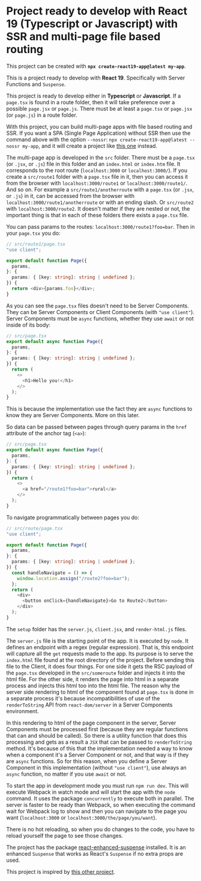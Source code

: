 # Project ready to develop with React 19 (Typescript or Javascript) with SSR and multi-page file based routing

This project can be created with **`npx create-react19-app@latest my-app`**.

This is a project ready to develop with **React 19**. Specifically with Server Functions and `Suspense`.

This project is ready to develop either in **Typescript** or **Javascript**. If a `page.tsx` is found in a route folder, then it will take preference over a possible `page.jsx` or `page.js`. There must be at least a `page.tsx` or `page.jsx` (or `page.js`) in a route folder.

With this project, you can build multi-page apps with file based routing and SSR. If you want a SPA (Single Page Application) without SSR then use the command above with the option `--nossr`: `npx create-react19-app@latest --nossr my-app`, and it will create a project like [this one](https://github.com/roggc/react19) instead.

The multi-page app is developed in the `src` folder. There must be a `page.tsx` (or `.jsx`, or `.js`) file in this folder and an `index.html` or `index.htm` file. It corresponds to the root route (`localhost:3000` or `localhost:3000/`). If you create a `src/route1` folder with a `page.tsx` file in it, then you can access it from the browser with `localhost:3000/route1` or `localhost:3000/route1/`. And so on. For example a `src/route1/anotherroute` with a `page.tsx` (or `.jsx`, or `.js`) in it, can be accessed from the browser with `localhost:3000/route1/anotherroute` or with an ending slash. Or `src/route2` with `localhost:3000/route2`. It doesn't matter if they are nested or not, the important thing is that in each of these folders there exists a `page.tsx` file.

You can pass params to the routes: `localhost:3000/route1?foo=bar`. Then in your `page.tsx` you do:

```typescript
// src/route1/page.tsx
"use client";

export default function Page({
  params,
}: {
  params: { [key: string]: string | undefined };
}) {
  return <div>{params.foo}</div>;
}
```

As you can see the `page.tsx` files doesn't need to be Server Components. They can be Server Components or Client Components (with `"use client"`). Server Components must be `async` functions, whether they use `await` or not inside of its body:

```typescript
// src/page.tsx
export default async function Page({
  params,
}: {
  params: { [key: string]: string | undefined };
}) {
  return (
    <>
      <h1>Hello you!</h1>
    </>
  );
}
```

This is because the implementation use the fact they are `async` functions to know they are Server Components. More on this later.

So data can be passed between pages through query params in the `href` attribute of the anchor tag (`<a>`):

```typescript
// src/page.tsx
export default async function Page({
  params,
}: {
  params: { [key: string]: string | undefined };
}) {
  return (
    <>
      <a href="/route1?foo=bar">rural</a>
    </>
  );
}
```

To navigate programmatically between pages you do:

```typescript
// src/route/page.tsx
"use client";

export default function Page({
  params,
}: {
  params: { [key: string]: string | undefined };
}) {
  const handleNavigate = () => {
    window.location.assign("/route2?foo=bar");
  };
  return (
    <div>
      <button onClick={handleNavigate}>Go to Route2</button>
    </div>
  );
}
```

The `setup` folder has the `server.js`, `client.jsx`, and `render-html.js` files.

The `server.js` file is the starting point of the app. It is executed by `node`. It defines an endpoint with a regex (regular expression). That is, this endpoint will capture all the `get` requests made to the app. Its purpose is to serve the `index.html` file found at the root directory of the project. Before sending this file to the Client, it does four things. For one side it gets the RSC payload of the `page.tsx` developed in the `src/someroute` folder and injects it into the html file. For the other side, it renders the page into html in a separate process and injects this html too into the html file. The reason why the server side rendering to html of the component found at `page.tsx` is done in a separate process it's because incompatibilities of use of the `renderToString` API from `react-dom/server` in a Server Components environment.

In this rendering to html of the page component in the server, Server Components must be processed first (because they are regular functions that can and should be called). So there is a utility function that does this processing and gets as a result a `JSX` that can be passed to `renderToString` method. It's because of this that the implementation needed a way to know when a component it's a Server Component or not, and that way is if they are `async` functions. So for this reason, when you define a Server Component in this implementation (without `"use client"`), use always an `async` function, no matter if you use `await` or not.

To start the app in development mode you must run `npm run dev`. This will execute Webpack in watch mode and will start the app with the `node` command. It uses the package `concurrently` to execute both in parallel. The server is faster to be ready than Webpack, so when executing the command wait for Webpack log to show and then you can navigate to the page you want (`localhost:3000` or `localhost:3000/the/page/you/want`).

There is no hot reloading, so when you do changes to the code, you have to reload yourself the page to see those changes.

The project has the package [react-enhanced-suspense](https://www.npmjs.com/package/react-enhanced-suspense) installed. It is an enhanced `Suspense` that works as React's `Suspense` if no extra props are used.

This project is inspired by [this other project](https://github.com/adamjberg/react-server-components).
